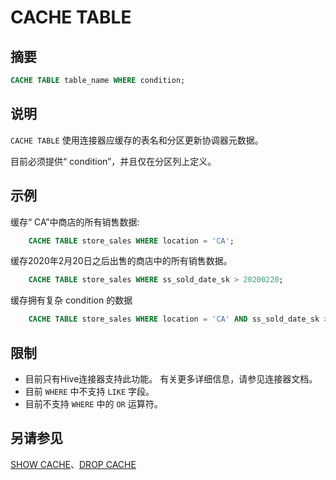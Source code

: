 
# CACHE TABLE

## 摘要

``` sql
CACHE TABLE table_name WHERE condition;
```

## 说明

`CACHE TABLE` 使用连接器应缓存的表名和分区更新协调器元数据。

目前必须提供“ condition”，并且仅在分区列上定义。

## 示例

缓存“ CA”中商店的所有销售数据:

``` sql
    CACHE TABLE store_sales WHERE location = 'CA';
```
缓存2020年2月20日之后出售的商店中的所有销售数据。
 
``` sql 
    CACHE TABLE store_sales WHERE ss_sold_date_sk > 20200220;
```
缓存拥有复杂 condition 的数据
```sql
    CACHE TABLE store_sales WHERE location = 'CA' AND ss_sold_date_sk > 20200220;
```
 

## 限制

- 目前只有Hive连接器支持此功能。 有关更多详细信息，请参见连接器文档。
- 目前 `WHERE` 中不支持 `LIKE` 字段。
- 目前不支持 `WHERE` 中的 `OR` 运算符。

## 另请参见

[SHOW CACHE](./show-cache.md)、[DROP CACHE](./drop-cache.md)